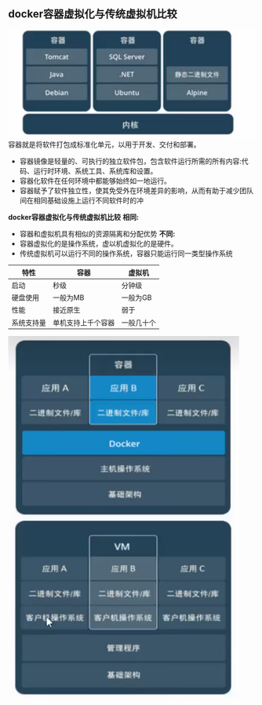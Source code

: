 ## docker容器虚拟化与传统虚拟机比较
![](addition/Pasted%20image%2020230920201710.png)
容器就是将软件打包成标准化单元，以用于开发、交付和部署。
- 容器镜像是轻量的、可执行的独立软件包，包含软件运行所需的所有内容:代码、运行时环境、系统工具、系统库和设置。
- 容器化软件在任何环境中都能够始终如一地运行。
- 容器赋予了软件独立性，使其免受外在环境差异的影响，从而有助于减少团队间在相同基础设施上运行不同软件时的冲


**docker容器虚拟化与传统虚拟机比较**
**相同:**
- 容器和虚拟机具有相似的资源隔离和分配优势
**不同:**
- 容器虚拟化的是操作系统，虚以机虚拟化的是硬件。
- 传统虚拟机可以运行不同的操作系统，容器只能运行同一类型操作系统

| 特性 | 容器 | 虚拟机 |
| - | - | - |
| 启动 | 秒级 | 分钟级 |
| 硬盘使用 | 一般为MB | 一般为GB |
| 性能 | 接近原生 | 弱于 |
| 系统支持量 | 单机支持上千个容器 | 一般几十个 |


![](addition/Pasted%20image%2020230920201921.png)